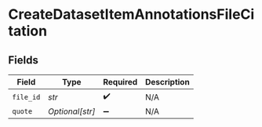# CreateDatasetItemAnnotationsFileCitation


## Fields

| Field              | Type               | Required           | Description        |
| ------------------ | ------------------ | ------------------ | ------------------ |
| `file_id`          | *str*              | :heavy_check_mark: | N/A                |
| `quote`            | *Optional[str]*    | :heavy_minus_sign: | N/A                |